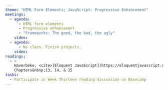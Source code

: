 ```yaml
---
theme: "HTML Form Elements; JavaScript: Progressive Enhancement"
meetings:
  - agenda:
      - HTML form elements
      - Progressive enhancement
      - "Frameworks: The good, the bad, the ugly"
    video:
  - agenda:
      - No class. Finish projects.
    video:
readings:
  - >
    Haverbeke, <cite>[Eloquent JavaScript](https://eloquentjavascript.net)</cite> (open access),
    Chapters&nbsp;13, 14, & 15
tasks:
  - Participate in Week Thirteen reading discussion on Basecamp
---
```

